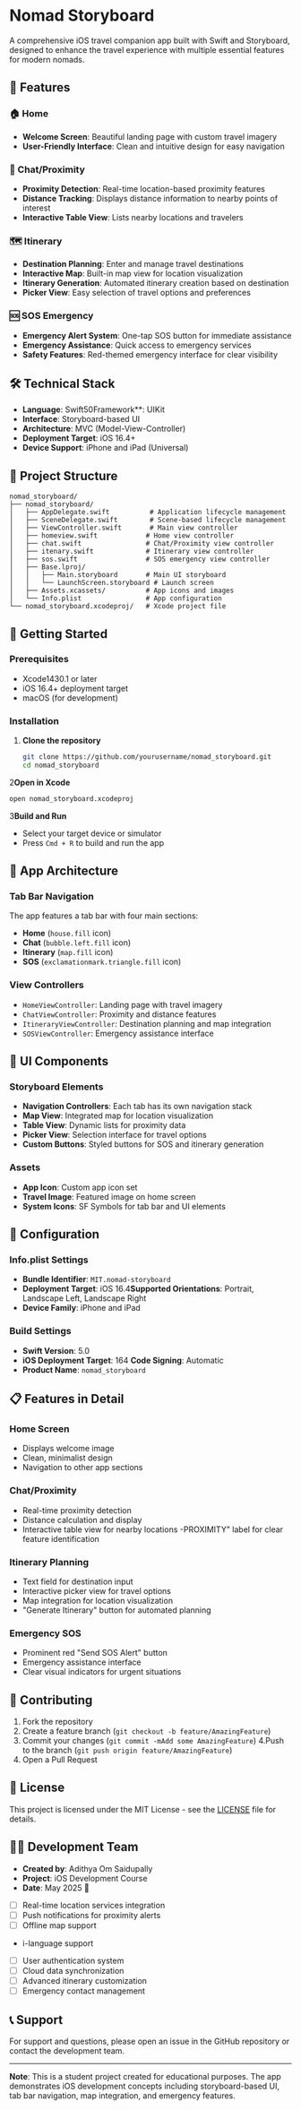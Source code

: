 # Nomad Storyboard

A comprehensive iOS travel companion app built with Swift and Storyboard, designed to enhance the travel experience with multiple essential features for modern nomads.

## 📱 Features

### 🏠 Home
- **Welcome Screen**: Beautiful landing page with custom travel imagery
- **User-Friendly Interface**: Clean and intuitive design for easy navigation

### 💬 Chat/Proximity
- **Proximity Detection**: Real-time location-based proximity features
- **Distance Tracking**: Displays distance information to nearby points of interest
- **Interactive Table View**: Lists nearby locations and travelers

### 🗺️ Itinerary
- **Destination Planning**: Enter and manage travel destinations
- **Interactive Map**: Built-in map view for location visualization
- **Itinerary Generation**: Automated itinerary creation based on destination
- **Picker View**: Easy selection of travel options and preferences

### 🆘 SOS Emergency
- **Emergency Alert System**: One-tap SOS button for immediate assistance
- **Emergency Assistance**: Quick access to emergency services
- **Safety Features**: Red-themed emergency interface for clear visibility

## 🛠️ Technical Stack

- **Language**: Swift50Framework**: UIKit
- **Interface**: Storyboard-based UI
- **Architecture**: MVC (Model-View-Controller)
- **Deployment Target**: iOS 16.4+
- **Device Support**: iPhone and iPad (Universal)

## 📁 Project Structure

```
nomad_storyboard/
├── nomad_storyboard/
│   ├── AppDelegate.swift          # Application lifecycle management
│   ├── SceneDelegate.swift        # Scene-based lifecycle management
│   ├── ViewController.swift       # Main view controller
│   ├── homeview.swift            # Home view controller
│   ├── chat.swift                # Chat/Proximity view controller
│   ├── itenary.swift             # Itinerary view controller
│   ├── sos.swift                 # SOS emergency view controller
│   ├── Base.lproj/
│   │   ├── Main.storyboard       # Main UI storyboard
│   │   └── LaunchScreen.storyboard # Launch screen
│   ├── Assets.xcassets/          # App icons and images
│   └── Info.plist                # App configuration
└── nomad_storyboard.xcodeproj/   # Xcode project file
```

## 🚀 Getting Started

### Prerequisites
- Xcode1430.1 or later
- iOS 16.4+ deployment target
- macOS (for development)

### Installation

1. **Clone the repository**
   ```bash
   git clone https://github.com/yourusername/nomad_storyboard.git
   cd nomad_storyboard
   ```

2**Open in Xcode**
   ```bash
   open nomad_storyboard.xcodeproj
   ```

3**Build and Run**
   - Select your target device or simulator
   - Press `Cmd + R` to build and run the app

## 📱 App Architecture

### Tab Bar Navigation
The app features a tab bar with four main sections:
- **Home** (`house.fill` icon)
- **Chat** (`bubble.left.fill` icon) 
- **Itinerary** (`map.fill` icon)
- **SOS** (`exclamationmark.triangle.fill` icon)

### View Controllers
- `HomeViewController`: Landing page with travel imagery
- `ChatViewController`: Proximity and distance features
- `ItineraryViewController`: Destination planning and map integration
- `SOSViewController`: Emergency assistance interface

## 🎨 UI Components

### Storyboard Elements
- **Navigation Controllers**: Each tab has its own navigation stack
- **Map View**: Integrated map for location visualization
- **Table View**: Dynamic lists for proximity data
- **Picker View**: Selection interface for travel options
- **Custom Buttons**: Styled buttons for SOS and itinerary generation

### Assets
- **App Icon**: Custom app icon set
- **Travel Image**: Featured image on home screen
- **System Icons**: SF Symbols for tab bar and UI elements

## 🔧 Configuration

### Info.plist Settings
- **Bundle Identifier**: `MIT.nomad-storyboard`
- **Deployment Target**: iOS 16.4**Supported Orientations**: Portrait, Landscape Left, Landscape Right
- **Device Family**: iPhone and iPad

### Build Settings
- **Swift Version**: 5.0
- **iOS Deployment Target**: 164 **Code Signing**: Automatic
- **Product Name**: `nomad_storyboard`

## 📋 Features in Detail

### Home Screen
- Displays welcome image
- Clean, minimalist design
- Navigation to other app sections

### Chat/Proximity
- Real-time proximity detection
- Distance calculation and display
- Interactive table view for nearby locations
-PROXIMITY" label for clear feature identification

### Itinerary Planning
- Text field for destination input
- Interactive picker view for travel options
- Map integration for location visualization
- "Generate Itinerary" button for automated planning

### Emergency SOS
- Prominent red "Send SOS Alert" button
- Emergency assistance interface
- Clear visual indicators for urgent situations

## 🤝 Contributing

1. Fork the repository
2. Create a feature branch (`git checkout -b feature/AmazingFeature`)
3. Commit your changes (`git commit -mAdd some AmazingFeature`)
4.Push to the branch (`git push origin feature/AmazingFeature`)
5. Open a Pull Request

## 📄 License

This project is licensed under the MIT License - see the [LICENSE](LICENSE) file for details.

## 👨‍💻 Development Team

- **Created by**: Adithya Om Saidupally
- **Project**: iOS Development Course
- **Date**: May 2025 🔮 

- [ ] Real-time location services integration
- [ ] Push notifications for proximity alerts
- [ ] Offline map support
- i-language support
- [ ] User authentication system
- [ ] Cloud data synchronization
- [ ] Advanced itinerary customization
- [ ] Emergency contact management

## 📞 Support

For support and questions, please open an issue in the GitHub repository or contact the development team.

---

**Note**: This is a student project created for educational purposes. The app demonstrates iOS development concepts including storyboard-based UI, tab bar navigation, map integration, and emergency features. 
